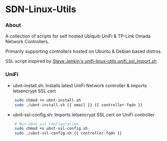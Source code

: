 # SDN-Linux-Utils

### About ###
A collection of scripts for self hosted Ubiquiti UniFi & TP-Link Omada Network Controllers.

Primarily supporting controllers hosted on Ubuntu & Debian based distros.

SSL script inspired by [Steve Jenkin's unifi-linux-utils unifi_ssl_import.sh](https://github.com/stevejenkins/unifi-linux-utils)

### UniFi ###
* ubnt-install.sh: Installs latest UniFi Network controller & imports letsencrypt SSL cert
```bash
    sudo chmod +x ubnt-install.sh 
    sudo ./ubnt-install.sh {{ email }} {{ controller-fqdn }}
```
* ubnt-ssl-config.sh: Imports letsencrypt SSL cert on UniFi controller
```bash
    # Run ubnt ssl configuration
    sudo chmod +x ubnt-ssl-config.sh
    sudo ./ubnt-ssl-config.sh {{ controller-fqdn }}
```


